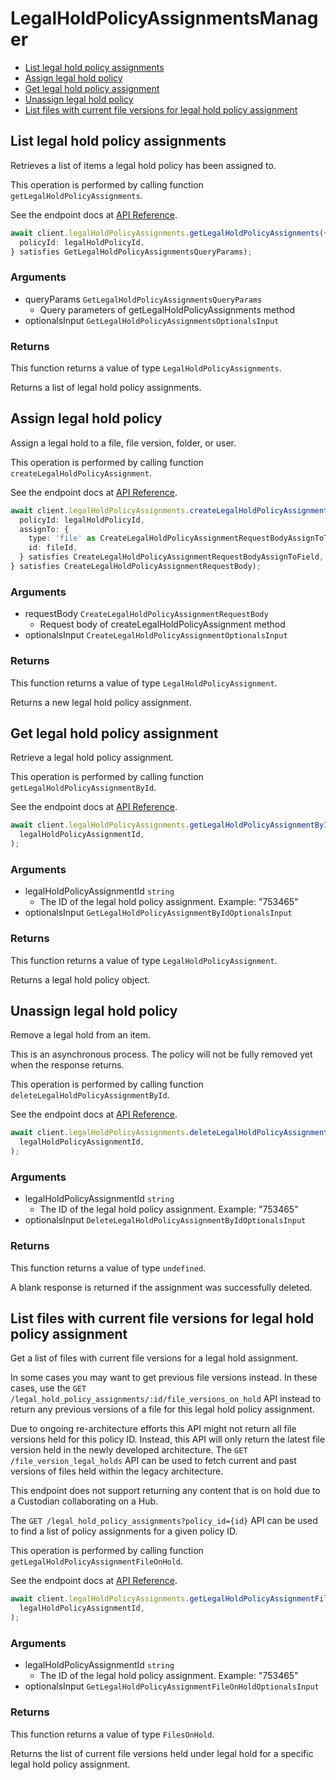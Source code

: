 # LegalHoldPolicyAssignmentsManager

- [List legal hold policy assignments](#list-legal-hold-policy-assignments)
- [Assign legal hold policy](#assign-legal-hold-policy)
- [Get legal hold policy assignment](#get-legal-hold-policy-assignment)
- [Unassign legal hold policy](#unassign-legal-hold-policy)
- [List files with current file versions for legal hold policy assignment](#list-files-with-current-file-versions-for-legal-hold-policy-assignment)

## List legal hold policy assignments

Retrieves a list of items a legal hold policy has been assigned to.

This operation is performed by calling function `getLegalHoldPolicyAssignments`.

See the endpoint docs at
[API Reference](https://developer.box.com/reference/get-legal-hold-policy-assignments/).

<!-- sample get_legal_hold_policy_assignments -->

```ts
await client.legalHoldPolicyAssignments.getLegalHoldPolicyAssignments({
  policyId: legalHoldPolicyId,
} satisfies GetLegalHoldPolicyAssignmentsQueryParams);
```

### Arguments

- queryParams `GetLegalHoldPolicyAssignmentsQueryParams`
  - Query parameters of getLegalHoldPolicyAssignments method
- optionalsInput `GetLegalHoldPolicyAssignmentsOptionalsInput`

### Returns

This function returns a value of type `LegalHoldPolicyAssignments`.

Returns a list of legal hold policy assignments.

## Assign legal hold policy

Assign a legal hold to a file, file version, folder, or user.

This operation is performed by calling function `createLegalHoldPolicyAssignment`.

See the endpoint docs at
[API Reference](https://developer.box.com/reference/post-legal-hold-policy-assignments/).

<!-- sample post_legal_hold_policy_assignments -->

```ts
await client.legalHoldPolicyAssignments.createLegalHoldPolicyAssignment({
  policyId: legalHoldPolicyId,
  assignTo: {
    type: 'file' as CreateLegalHoldPolicyAssignmentRequestBodyAssignToTypeField,
    id: fileId,
  } satisfies CreateLegalHoldPolicyAssignmentRequestBodyAssignToField,
} satisfies CreateLegalHoldPolicyAssignmentRequestBody);
```

### Arguments

- requestBody `CreateLegalHoldPolicyAssignmentRequestBody`
  - Request body of createLegalHoldPolicyAssignment method
- optionalsInput `CreateLegalHoldPolicyAssignmentOptionalsInput`

### Returns

This function returns a value of type `LegalHoldPolicyAssignment`.

Returns a new legal hold policy assignment.

## Get legal hold policy assignment

Retrieve a legal hold policy assignment.

This operation is performed by calling function `getLegalHoldPolicyAssignmentById`.

See the endpoint docs at
[API Reference](https://developer.box.com/reference/get-legal-hold-policy-assignments-id/).

<!-- sample get_legal_hold_policy_assignments_id -->

```ts
await client.legalHoldPolicyAssignments.getLegalHoldPolicyAssignmentById(
  legalHoldPolicyAssignmentId,
);
```

### Arguments

- legalHoldPolicyAssignmentId `string`
  - The ID of the legal hold policy assignment. Example: "753465"
- optionalsInput `GetLegalHoldPolicyAssignmentByIdOptionalsInput`

### Returns

This function returns a value of type `LegalHoldPolicyAssignment`.

Returns a legal hold policy object.

## Unassign legal hold policy

Remove a legal hold from an item.

This is an asynchronous process. The policy will not be
fully removed yet when the response returns.

This operation is performed by calling function `deleteLegalHoldPolicyAssignmentById`.

See the endpoint docs at
[API Reference](https://developer.box.com/reference/delete-legal-hold-policy-assignments-id/).

<!-- sample delete_legal_hold_policy_assignments_id -->

```ts
await client.legalHoldPolicyAssignments.deleteLegalHoldPolicyAssignmentById(
  legalHoldPolicyAssignmentId,
);
```

### Arguments

- legalHoldPolicyAssignmentId `string`
  - The ID of the legal hold policy assignment. Example: "753465"
- optionalsInput `DeleteLegalHoldPolicyAssignmentByIdOptionalsInput`

### Returns

This function returns a value of type `undefined`.

A blank response is returned if the assignment was
successfully deleted.

## List files with current file versions for legal hold policy assignment

Get a list of files with current file versions for a legal hold
assignment.

In some cases you may want to get previous file versions instead. In these
cases, use the `GET  /legal_hold_policy_assignments/:id/file_versions_on_hold`
API instead to return any previous versions of a file for this legal hold
policy assignment.

Due to ongoing re-architecture efforts this API might not return all file
versions held for this policy ID. Instead, this API will only return the
latest file version held in the newly developed architecture. The `GET
/file_version_legal_holds` API can be used to fetch current and past versions
of files held within the legacy architecture.

This endpoint does not support returning any content that is on hold due to
a Custodian collaborating on a Hub.

The `GET /legal_hold_policy_assignments?policy_id={id}` API can be used to
find a list of policy assignments for a given policy ID.

This operation is performed by calling function `getLegalHoldPolicyAssignmentFileOnHold`.

See the endpoint docs at
[API Reference](https://developer.box.com/reference/get-legal-hold-policy-assignments-id-files-on-hold/).

<!-- sample get_legal_hold_policy_assignments_id_files_on_hold -->

```ts
await client.legalHoldPolicyAssignments.getLegalHoldPolicyAssignmentFileOnHold(
  legalHoldPolicyAssignmentId,
);
```

### Arguments

- legalHoldPolicyAssignmentId `string`
  - The ID of the legal hold policy assignment. Example: "753465"
- optionalsInput `GetLegalHoldPolicyAssignmentFileOnHoldOptionalsInput`

### Returns

This function returns a value of type `FilesOnHold`.

Returns the list of current file versions held under legal hold for a
specific legal hold policy assignment.
